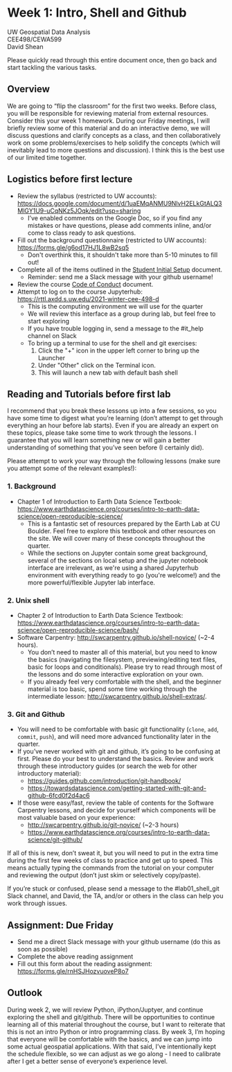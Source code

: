 # Week 1: Intro, Shell and Github

UW Geospatial Data Analysis  
CEE498/CEWA599  
David Shean  

Please quickly read through this entire document once, then go back and start tackling the various tasks.

## Overview
We are going to “flip the classroom” for the first two weeks. Before class, you will be responsible for reviewing material from external resources. Consider this your week 1 homework. During our Friday meetings, I will briefly review some of this material and do an interactive demo, we will discuss questions and clarify concepts as a class, and then collaboratively work on some problems/exercises to help solidify the concepts (which will inevitably lead to more questions and discussion). I think this is the best use of our limited time together.

## Logistics before first lecture
* Review the syllabus (restricted to UW accounts): https://docs.google.com/document/d/1uaEMqANMU9NlvH2ELkGtALQ3MlGY1U9-uCqNKz5JOqk/edit?usp=sharing
   * I’ve enabled comments on the Google Doc, so if you find any mistakes or have questions, please add comments inline, and/or come to class ready to ask questions.
* Fill out the background questionnaire (restricted to UW accounts): https://forms.gle/g6od17HJ1L8wB2sq5
   * Don't overthink this, it shouldn't take more than 5-10 minutes to fill out!
* Complete all of the items outlined in the [Student Initial Setup](../../resources/students/student_initial_setup.md) document.
   * Reminder: send me a Slack message with your github username!
* Review the course [Code of Conduct](../../code_of_conduct.md) document. 
* Attempt to log on to the course Jupyterhub: https://rttl.axdd.s.uw.edu/2021-winter-cee-498-d
    * This is the computing environment we will use for the quarter
    * We will review this interface as a group during lab, but feel free to start exploring
    * If you have trouble logging in, send a message to the #it_help channel on Slack
    * To bring up a terminal to use for the shell and git exercises:
        1. Click the "+" icon in the upper left corner to bring up the Launcher
        2. Under "Other" click on the Terminal icon.
        3. This will launch a new tab with default bash shell

## Reading and Tutorials before first lab
I recommend that you break these lessons up into a few sessions, so you have some time to digest what you’re learning (don’t attempt to get through everything an hour before lab starts). Even if you are already an expert on these topics, please take some time to work through the lessons. I guarantee that you will learn something new or will gain a better understanding of something that you’ve seen before (I certainly did). 

Please attempt to work your way through the following lessons (make sure you attempt some of the relevant examples!):

### 1. Background
* Chapter 1 of Introduction to Earth Data Science Textbook: https://www.earthdatascience.org/courses/intro-to-earth-data-science/open-reproducible-science/
    * This is a fantastic set of resources prepared by the Earth Lab at CU Boulder. Feel free to explore this textbook and other resources on the site. We will cover many of these concepts throughout the quarter.
    * While the sections on Jupyter contain some great background, several of the sections on local setup and the jupyter notebook interface are irrelevant, as we're using a shared Jupyterhub environment with everything ready to go (you're welcome!) and the more powerful/flexible Jupyter lab interface.

### 2. Unix shell
* Chapter 2 of Introduction to Earth Data Science Textbook: https://www.earthdatascience.org/courses/intro-to-earth-data-science/open-reproducible-science/bash/
* Software Carpentry: http://swcarpentry.github.io/shell-novice/ (~2-4 hours). 
    * You don’t need to master all of this material, but you need to know the basics (navigating the filesystem, previewing/editing text files, basic for loops and conditionals). Please try to read through most of the lessons and do some interactive exploration on your own.
    * If you already feel very comfortable with the shell, and the beginner material is too basic, spend some time working through the intermediate lesson: http://swcarpentry.github.io/shell-extras/.  

### 3. Git and Github
* You will need to be comfortable with basic git functionality (`clone`, `add`, `commit`, `push`), and will need more advanced functionality later in the quarter. 
* If you’ve never worked with git and github, it’s going to be confusing at first. Please do your best to understand the basics. Review and work through these introductory guides (or search the web for other introductory material):
    * https://guides.github.com/introduction/git-handbook/
    * https://towardsdatascience.com/getting-started-with-git-and-github-6fcd0f2d4ac6
* If those were easy/fast, review the table of contents for the Software Carpentry lessons, and decide for yourself which components will be most valuable based on your experience:
    * http://swcarpentry.github.io/git-novice/ (~2-3 hours)
    * https://www.earthdatascience.org/courses/intro-to-earth-data-science/git-github/

If all of this is new, don’t sweat it, but you will need to put in the extra time during the first few weeks of class to practice and get up to speed. This means actually typing the commands from the tutorial on your computer and reviewing the output (don’t just skim or selectively copy/paste). 

If you’re stuck or confused, please send a message to the #lab01_shell_git Slack channel, and David, the TA, and/or or others in the class can help you work through issues.

## Assignment: Due Friday
* Send me a direct Slack message with your github username (do this as soon as possible)
* Complete the above reading assignment
* Fill out this form about the reading assignment: https://forms.gle/rnHSJHozvuoveP8o7

## Outlook
During week 2, we will review Python, iPython/Juptyer, and continue exploring the shell and git/github. There will be opportunities to continue learning all of this material throughout the course, but I want to reiterate that this is not an intro Python or intro programming class. By week 3, I’m hoping that everyone will be comfortable with the basics, and we can jump into some actual geospatial applications. With that said, I’ve intentionally kept the schedule flexible, so we can adjust as we go along - I need to calibrate after I get a better sense of everyone’s experience level.
